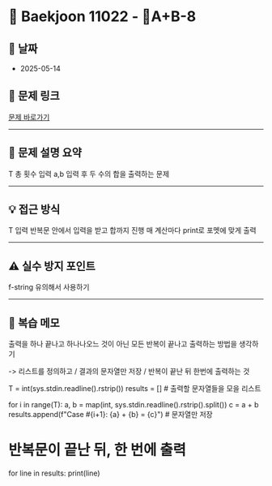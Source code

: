# 📝 Baekjoon 11022 - A+B-8

## 📅 날짜
- 2025-05-14

## 🔗 문제 링크
[문제 바로가기](https://www.acmicpc.net/problem/11022)

---

## 📌 문제 설명 요약

T 총 횟수 입력
a,b 입력 후 두 수의 합을 출력하는 문제

---

## 💡 접근 방식

T 입력
반복문 안에서 입력을 받고 합까지 진행
매 계산마다 print로 포멧에 맞게 출력

---

## ⚠️ 실수 방지 포인트

f-string 유의해서 사용하기

---

## 🧠 복습 메모

출력을 하나 끝나고 하나나오느 것이 아닌 
모든 반복이 끝나고 출력하는 방법을 생각하기

-> 리스트를 정의하고 / 결과의 문자열만 저장 / 반복이 끝난 뒤 한번에 출력하는 것


T = int(sys.stdin.readline().rstrip())
results = []  # 출력할 문자열들을 모을 리스트

for i in range(T):
    a, b = map(int, sys.stdin.readline().rstrip().split())
    c = a + b
    results.append(f"Case #{i+1}: {a} + {b} = {c}")  # 문자열만 저장

# 반복문이 끝난 뒤, 한 번에 출력
for line in results:
    print(line)